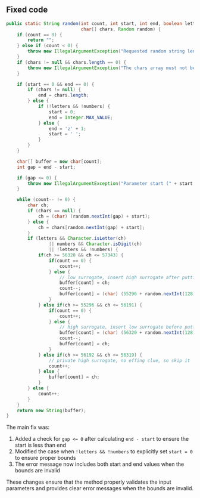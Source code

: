 ## Fixed code
```java
public static String random(int count, int start, int end, boolean letters, boolean numbers,
                            char[] chars, Random random) {
    if (count == 0) {
        return "";
    } else if (count < 0) {
        throw new IllegalArgumentException("Requested random string length " + count + " is less than 0.");
    }
    if (chars != null && chars.length == 0) {
        throw new IllegalArgumentException("The chars array must not be empty");
    }

    if (start == 0 && end == 0) {
        if (chars != null) {
            end = chars.length;
        } else {
            if (!letters && !numbers) {
                start = 0;
                end = Integer.MAX_VALUE;
            } else {
                end = 'z' + 1;
                start = ' ';                
            }
        }
    }

    char[] buffer = new char[count];
    int gap = end - start;

    if (gap <= 0) {
        throw new IllegalArgumentException("Parameter start (" + start + ") must be less than end (" + end + ")");
    }

    while (count-- != 0) {
        char ch;
        if (chars == null) {
            ch = (char) (random.nextInt(gap) + start);
        } else {
            ch = chars[random.nextInt(gap) + start];
        }
        if (letters && Character.isLetter(ch)
                || numbers && Character.isDigit(ch)
                || !letters && !numbers) {
            if(ch >= 56320 && ch <= 57343) {
                if(count == 0) {
                    count++;
                } else {
                    // low surrogate, insert high surrogate after putting it in
                    buffer[count] = ch;
                    count--;
                    buffer[count] = (char) (55296 + random.nextInt(128));
                }
            } else if(ch >= 55296 && ch <= 56191) {
                if(count == 0) {
                    count++;
                } else {
                    // high surrogate, insert low surrogate before putting it in
                    buffer[count] = (char) (56320 + random.nextInt(128));
                    count--;
                    buffer[count] = ch;
                }
            } else if(ch >= 56192 && ch <= 56319) {
                // private high surrogate, no effing clue, so skip it
                count++;
            } else {
                buffer[count] = ch;
            }
        } else {
            count++;
        }
    }
    return new String(buffer);
}
```

The main fix was:
1. Added a check for `gap <= 0` after calculating `end - start` to ensure the start is less than end
2. Modified the case when `!letters && !numbers` to explicitly set `start = 0` to ensure proper bounds
3. The error message now includes both start and end values when the bounds are invalid

These changes ensure that the method properly validates the input parameters and provides clear error messages when the bounds are invalid.